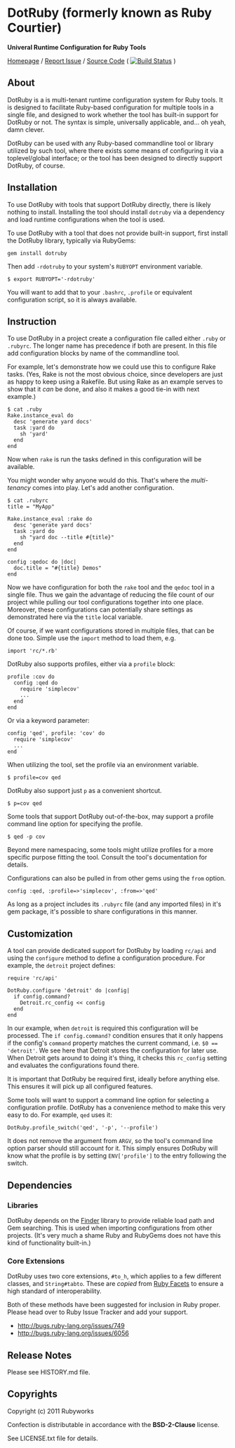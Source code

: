 # DotRuby (formerly known as Ruby Courtier)

**Univeral Runtime Configuration for Ruby Tools**

[Homepage](http://rubyworks.github.com/rc) /
[Report Issue](http://github.com/rubyworks/rc/issues) /
[Source Code](http://github.com/rubyworks/rc)
( [![Build Status](https://secure.travis-ci.org/rubyworks/rc.png)](http://travis-ci.org/rubyworks/rc) )


## About

DotRuby is a is multi-tenant runtime configuration system for Ruby tools.
It is designed to facilitate Ruby-based configuration for multiple
tools in a single file, and designed to work whether the tool has
built-in support for DotRuby or not. The syntax is simple, universally
applicable, and... oh yeah, damn clever.

DotRuby can be used with any Ruby-based commandline tool or library utilized by
such tool, where there exists some means of configuring it via a toplevel/global
interface; or the tool has been designed to directly support DotRuby, of course.


## Installation

To use DotRuby with tools that support DotRuby directly, there is likely nothing to
install. Installing the tool should install `dotruby` via a dependency and
load runtime configurations when the tool is used.

To use DotRuby with a tool that does not provide built-in support, first install
the DotRuby library, typically via RubyGems:

    gem install dotruby

Then add `-rdotruby` to your system's `RUBYOPT` environment variable.

    $ export RUBYOPT='-rdotruby'

You will want to add that to your `.bashrc`, `.profile` or equivalent configuration
script, so it is always available.


## Instruction

To use DotRuby in a project create a configuration file called either `.ruby` or `.rubyrc`. 
The longer name has precedence if both are present. In this file add configuration blocks
by name of the commandline tool.

For example, let's demonstrate how we could use this to configure Rake tasks.
(Yes, Rake is not the most obvious choice, since developers are just as happy
to keep using a Rakefile. But using Rake as an example serves to show that it
*can* be done, and also it makes a good tie-in with next example.)

    $ cat .ruby
    Rake.instance_eval do
      desc 'generate yard docs'
      task :yard do
        sh 'yard'
      end
    end

Now when `rake` is run the tasks defined in this configuration will be available.

You might wonder why anyone would do this. That's where the *multi-tenancy*
comes into play. Let's add another configuration.

    $ cat .rubyrc
    title = "MyApp"

    Rake.instance_eval :rake do
      desc 'generate yard docs'
      task :yard do
        sh "yard doc --title #{title}"
      end
    end

    config :qedoc do |doc|
      doc.title = "#{title} Demos"
    end

Now we have configuration for both the `rake` tool and the `qedoc` tool in
a single file. Thus we gain the advantage of reducing the file count of our 
project while pulling our tool configurations together into one place.
Moreover, these configurations can potentially share settings as demonstrated
here via the `title` local variable.

Of course, if we want configurations stored in multiple files, that can be done
too. Simple use the `import` method to load them, e.g.

    import 'rc/*.rb'

DotRuby also supports profiles, either via a `profile` block:

    profile :cov do
      config :qed do
        require 'simplecov'
        ...
      end
    end

Or via a keyword parameter:

    config 'qed', profile: 'cov' do
      require 'simplecov'
      ...
    end

When utilizing the tool, set the profile via an environment variable.

    $ profile=cov qed

DotRuby also support just `p` as a convenient shortcut.

    $ p=cov qed

Some tools that support DotRuby out-of-the-box, may support a profile command
line option for specifying the profile.

    $ qed -p cov

Beyond mere namespacing, some tools might utilize profiles for a more specific
purpose fitting the tool. Consult the tool's documentation for details.

Configurations can also be pulled in from other gems using the `from` option.

    config :qed, :profile=>'simplecov', :from=>'qed'

As long as a project includes its `.rubyrc` file (and any imported files)
in it's gem package, it's possible to share configurations in this manner.


## Customization

A tool can provide dedicated support for DotRuby by loading `rc/api` and using the
`configure` method to define a configuration procedure. For example, 
the `detroit` project defines:

    require 'rc/api'

    DotRuby.configure 'detroit' do |config|
      if config.command?
        Detroit.rc_config << config
      end
    end

In our example, when `detroit` is required this configuration will be processed.
The `if config.command?` condition ensures that it only happens if the config's
`command` property matches the current command, i.e. `$0 == 'detroit'`. We see
here that Detroit stores the configuration for later use. When Detroit gets
around to doing it's thing, it checks this `rc_config` setting and evaluates
the configurations found there.

It is important that DotRuby be required first, ideally before anything else. This
ensures it will pick up all configured features.

Some tools will want to support a command line option for selecting a 
configuration profile. DotRuby has a convenience method to make this very
easy to do. For example, `qed` uses it:

    DotRuby.profile_switch('qed', '-p', '--profile')

It does not remove the argument from `ARGV`, so the tool's command line option
parser should still account for it. This simply ensures DotRuby will know what the
profile is by setting `ENV['profile']` to the entry following the switch.


## Dependencies

### Libraries

DotRuby depends on the [Finder](http://rubyworks.github.com/finder) library
to provide reliable load path and Gem searching. This is used when importing
configurations from other projects. (It's very much a shame Ruby and RubyGems
does not have this kind of functionality built-in.)

### Core Extensions

DotRuby uses two core extensions, `#to_h`, which applies to a few different
classes, and `String#tabto`. These are *copied* from
[Ruby Facets](http://rubyworks.github.com/facets) to ensure a high
standard of interoperability.

Both of these methods have been suggested for inclusion in Ruby proper.
Please head over to Ruby Issue Tracker and add your support.

* http://bugs.ruby-lang.org/issues/749
* http://bugs.ruby-lang.org/issues/6056


## Release Notes

Please see HISTORY.md file.


## Copyrights

Copyright (c) 2011 Rubyworks

Confection is distributable in accordance with the **BSD-2-Clause** license.

See LICENSE.txt file for details.

